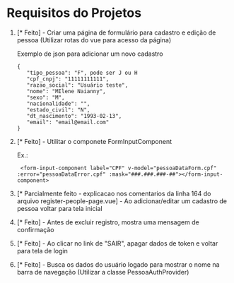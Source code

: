 # Requisitos do Projetos

1. [* Feito] - Criar uma página de formulário para cadastro e edição de pessoa (Utilizar rotas do vue para acesso da página)

   Exemplo de json para adicionar um novo cadastro

   ```
   {
      "tipo_pessoa": "F", pode ser J ou H
      "cpf_cnpj": "11111111111",
      "razao_social": "Usuário teste",
      "nome": "MIlene Naianny",
      "sexo": "M",
      "nacionalidade": "",
      "estado_civil": "N",
      "dt_nascimento": "1993-02-13",
      "email": "email@email.com"
   }
   ```

2. [* Feito] - Utilitar o componete FormInputComponent

   Ex.:

   ```
    <form-input-component label="CPF" v-model="pessoaDataForm.cpf" :error="pessoaDataError.cpf" :mask="###.###.###-##"></form-input-component>
   ```

3. [* Parcialmente feito - explicacao nos comentarios da linha 164 do arquivo register-people-page.vue] - Ao adicionar/editar um cadastro de pessoa voltar para tela inicial
4. [* Feito] - Antes de excluir registro, mostra uma mensagem de confirmação
5. [* Feito] - Ao clicar no link de "SAIR", apagar dados de token e voltar para tela de login
6. [* Feito] - Busca os dados do usuário logado para mostrar o nome na barra de navegação (Utilizar a classe PessoaAuthProvider)
